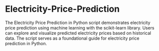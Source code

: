 # Electricity-Price-Prediction
The Electricity Price Prediction in Python script demonstrates electricity price prediction using machine learning with the scikit-learn library. Users can explore and visualize predicted electricity prices based on historical data. The script serves as a foundational guide for electricity price prediction in Python.
